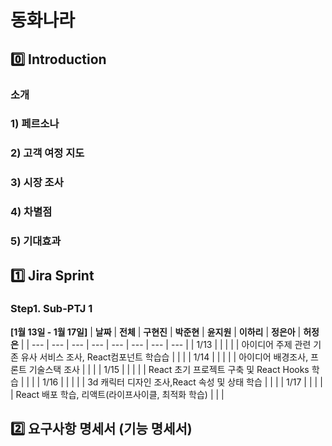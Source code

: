 # 동화나라
## 0️⃣ Introduction
### 소개


### 1) 페르소나


### 2) 고객 여정 지도


### 3) 시장 조사

### 4) 차별점

### 5) 기대효과

## 1️⃣ Jira Sprint
### Step1. Sub-PTJ 1
**[1월 13일 - 1월 17일]**
| **날짜** | **전체** | **구현진** | **박준현** | **윤지원** | **이하리** | **정은아** | **허정은** |
| --- | --- | --- | --- | --- | --- | --- | --- |
| 1/13 |  |  |  |  | 아이디어 주제 관련 기존 유사 서비스 조사, React컴포넌트 학습습 |  |  |
| 1/14 |  |  |  |  | 아이디어 배경조사, 프론트 기술스택 조사 |  |  |
| 1/15 |  |  |  |  | React 초기 프로젝트 구축 및 React Hooks 학습 |  |  |
| 1/16 |  |  |  |  | 3d 캐릭터 디자인 조사,React 속성 및 상태 학습 |  |  |
| 1/17 |  |  |  |  | React 배포 학습, 리액트(라이프사이클, 최적화 학습) |  |  |

## 2️⃣ 요구사항 명세서 (기능 명세서)

